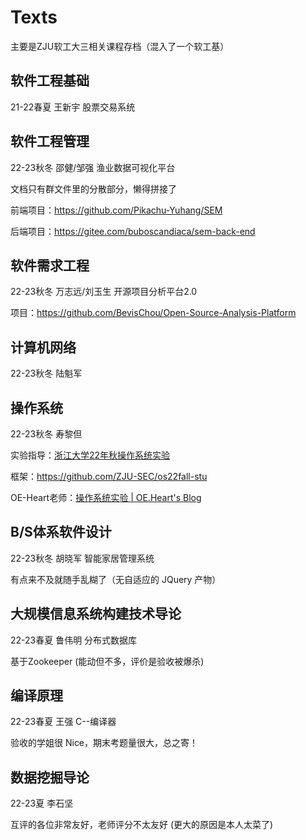 # Texts
主要是ZJU软工大三相关课程存档（混入了一个软工基）

## 软件工程基础

21-22春夏  王新宇  股票交易系统

## 软件工程管理

22-23秋冬  邵健/邹强  渔业数据可视化平台

文档只有群文件里的分散部分，懒得拼接了

前端项目：https://github.com/Pikachu-Yuhang/SEM

后端项目：https://gitee.com/buboscandiaca/sem-back-end

## 软件需求工程

22-23秋冬  万志远/刘玉生  开源项目分析平台2.0

项目：https://github.com/BevisChou/Open-Source-Analysis-Platform

## 计算机网络

22-23秋冬  陆魁军

## 操作系统

22-23秋冬  寿黎但

实验指导：[浙江大学22年秋操作系统实验 ](https://zju-sec.github.io/os22fall-stu/)

框架：https://github.com/ZJU-SEC/os22fall-stu

OE-Heart老师：[操作系统实验 | OE.Heart's Blog ](https://oe-heart.github.io/categories/课程笔记/操作系统实验/)

## B/S体系软件设计

22-23秋冬 胡晓军 智能家居管理系统

有点来不及就随手乱糊了（无自适应的 JQuery 产物）

## 大规模信息系统构建技术导论

22-23春夏 鲁伟明 分布式数据库

基于Zookeeper (能动但不多，评价是验收被爆杀)

## 编译原理

22-23春夏 王强 C--编译器

验收的学姐很 Nice，期末考题量很大，总之寄！

## 数据挖掘导论

22-23夏 李石坚

互评的各位非常友好，老师评分不太友好 (更大的原因是本人太菜了)